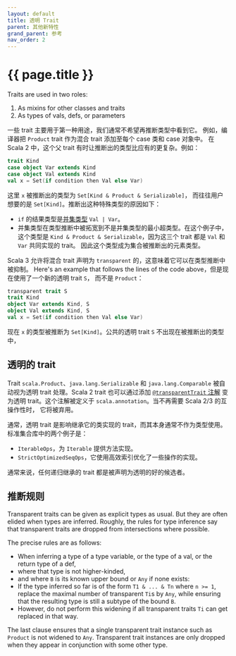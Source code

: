 ```yaml
---
layout: default
title: 透明 Trait
parent: 其他新特性
grand_parent: 参考
nav_order: 2
---
```


# {{ page.title }}

Traits are used in two roles:

 1. As mixins for other classes and traits
 2. As types of vals, defs, or parameters

一些 trait 主要用于第一种用途，我们通常不希望再推断类型中看到它。
例如，编译器把 `Product` trait 作为混合 trait 添加至每个 case 类和 case 对象中。
在 Scala 2 中，这个父 trait 有时让推断出的类型比应有的更复杂。例如：

```scala
trait Kind
case object Var extends Kind
case object Val extends Kind
val x = Set(if condition then Val else Var)
```

这里 `x` 被推断出的类型为 `Set[Kind & Product & Serializable]`，
而往往用户想要的是 `Set[Kind]`。推断出这种特殊类型的原因如下：

- `if` 的结果类型是[并集类型](../new-types/union-types.md) `Val | Var`。
- 并集类型在类型推断中被拓宽到不是并集类型的最小超类型。在这个例子中，
  这个类型是 `Kind & Product & Serializable`，因为这三个 trait 都是 `Val` 和 `Var` 共同实现的 trait。
  因此这个类型成为集合被推断出的元素类型。

Scala 3 允许将混合 trait 声明为 `transparent` 的，这意味着它可以在类型推断中被抑制。
Here's an example that follows the lines of the code above，但是现在使用了一个新的透明 trait `S`，
而不是 `Product`：

```scala
transparent trait S
trait Kind
object Var extends Kind, S
object Val extends Kind, S
val x = Set(if condition then Val else Var)
```

现在 `x` 的类型被推断为 `Set[Kind]`。公共的透明 trait `S` 不出现在被推断出的类型中，

## 透明的 trait

Trait `scala.Product`、`java.lang.Serializable` 和 `java.lang.Comparable` 
被自动视为透明 trait 处理。Scala 2 trait 也可以通过添加 [`@transparentTrait` 注解](https://dotty.epfl.ch/api/scala/annotation/transparentTrait.html)
变为透明 trait。这个注解被定义于 `scala.annotation`。当不再需要 Scala 2/3 的互操作性时，
它将被弃用。

通常，透明 trait 是影响继承它的类实现的 trait，而其本身通常不作为类型使用。
标准集合库中的两个例子是：

- `IterableOps`，为 `Iterable` 提供方法实现。
- `StrictOptimizedSeqOps`，它使用高效索引优化了一些操作的实现。

通常来说，任何递归继承的 trait 都是被声明为透明的好的候选者。

## 推断规则

Transparent traits can be given as explicit types as usual. But they are often elided when types are inferred. Roughly, the rules for type inference say that transparent traits are dropped from intersections where possible.

The precise rules are as follows:

- When inferring a type of a type variable, or the type of a val, or the return type of a def,
- where that type is not higher-kinded,
- and where `B` is its known upper bound or `Any` if none exists:
- If the type inferred so far is of the form `T1 & ... & Tn` where
  `n >= 1`, replace the maximal number of transparent `Ti`s  by `Any`, while ensuring that
  the resulting type is still a subtype of the bound `B`.
- However, do not perform this widening if all transparent traits `Ti` can get replaced in that way.

The last clause ensures that a single transparent trait instance such as `Product` is not widened to `Any`. Transparent trait instances are only dropped when they appear in conjunction with some other type.
